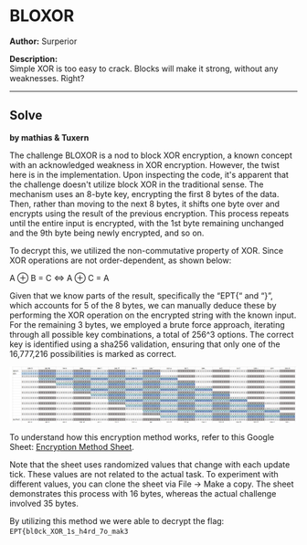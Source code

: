 # BLOXOR
**Author:** Surperior

**Description:**  
Simple XOR is too easy to crack. Blocks will make it strong, without any weaknesses. Right?

---

## Solve
**by mathias & Tuxern**

The challenge BLOXOR is a nod to block XOR encryption, a known concept with an acknowledged weakness in XOR encryption. However, the twist here is in the implementation. Upon inspecting the code, it's apparent that the challenge doesn't utilize block XOR in the traditional sense. The mechanism uses an 8-byte key, encrypting the first 8 bytes of the data. Then, rather than moving to the next 8 bytes, it shifts one byte over and encrypts using the result of the previous encryption. This process repeats until the entire input is encrypted, with the 1st byte remaining unchanged and the 9th byte being newly encrypted, and so on.

To decrypt this, we utilized the non-commutative property of XOR. Since XOR operations are not order-dependent, as shown below:

A ⊕ B = C <=> A ⊕ C = A

Given that we know parts of the result, specifically the “EPT{“ and “}”, which accounts for 5 of the 8 bytes, we can manually deduce these by performing the XOR operation on the encrypted string with the known input. For the remaining 3 bytes, we employed a brute force approach, iterating through all possible key combinations, a total of 256^3 options. The correct key is identified using a sha256 validation, ensuring that only one of the 16,777,216 possibilities is marked as correct.

![Encryptionsheet](bloxor1.png)

To understand how this encryption method works, refer to this Google Sheet: [Encryption Method Sheet](https://docs.google.com/spreadsheets/d/1tchPMqmzCoT-pzNwhI8or0AhpHwMR7cJiCFTZNRzBmY/edit?usp=sharing). 

Note that the sheet uses randomized values that change with each update tick. These values are not related to the actual task. To experiment with different values, you can clone the sheet via File -> Make a copy. The sheet demonstrates this process with 16 bytes, whereas the actual challenge involved 35 bytes.

By utilizing this method we were able to decrypt the flag: `EPT{bl0ck_XOR_1s_h4rd_7o_mak3`
